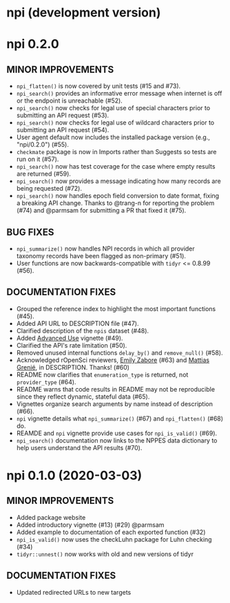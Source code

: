 # npi (development version)

# npi 0.2.0

## MINOR IMPROVEMENTS

  * `npi_flatten()` is now covered by unit tests (#15 and #73).
  * `npi_search()` provides an informative error message when internet is off or the endpoint is unreachable (#52).
  * `npi_search()` now checks for legal use of special characters prior to submitting an API request (#53).
  * `npi_search()` now checks for legal use of wildcard characters prior to submitting an API request (#54).
  * User agent default now includes the installed package version (e.g., "npi/0.2.0") (#55).
  * `checkmate` package is now in Imports rather than Suggests so tests are run on it (#57).
  * `npi_search()` now has test coverage for the case where empty results are returned (#59).
  * `npi_search()` now provides a message indicating how many records are being requested (#72).
  * `npi_search()` now handles epoch field conversion to date format, fixing a breaking API change. Thanks to @trang-n for reporting the problem (#74) and @parmsam for submitting a PR that fixed it (#75).

## BUG FIXES

  * `npi_summarize()` now handles NPI records in which all provider taxonomy records have been flagged as non-primary (#51).
  * User functions are now backwards-compatible with `tidyr` <= 0.8.99 (#56).
  

## DOCUMENTATION FIXES

  * Grouped the reference index to highlight the most important functions (#45).
  * Added API URL to DESCRIPTION file (#47).
  * Clarified description of the `npis` dataset (#48).
  * Added [Advanced Use](https://docs.ropensci.org/npi/articles/advanced-use.html) vignette (#49).
  * Clarified the API's rate limitation (#50).
  * Removed unused internal functions `delay_by()` and `remove_null()` (#58).
  * Acknowledged rOpenSci reviewers, [Emily Zabore](https://github.com/zabore) (#63) and [Mattias Grenié](https://github.com/Rekyt), in DESCRIPTION. Thanks! (#60)
  * README now clarifies that `enumeration_type` is returned, not `provider_type` (#64).
  * README warns that code results in README may not be reproducible since they reflect dynamic, stateful data (#65).
  * Vignettes organize search arguments by name instead of description (#66).
  * `npi` vignette details what `npi_summarize()` (#67) and `npi_flatten()` (#68) do.
  * REAMDE and `npi` vignette provide use cases for `npi_is_valid()` (#69).
  * `npi_search()` documentation now links to the NPPES data dictionary to help users understand the API results (#70).


# npi 0.1.0 (2020-03-03)

## MINOR IMPROVEMENTS

  * Added package website
  * Added introductory vignette (#13) (#29) @parmsam
  * Added example to documentation of each exported function (#32)
  * `npi_is_valid()` now uses the checkLuhn package for Luhn checking (#34)
  * `tidyr::unnest()` now works with old and new versions of tidyr 

## DOCUMENTATION FIXES

  * Updated redirected URLs to new targets
